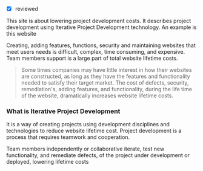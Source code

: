 

- [x] reviewed

This site is about lowering project development costs. It describes project development using Iterative Project Development technology. An example is this website 

Creating, adding features, functions, security and maintaining websites that meet users needs is difficult, complex, time consuming, and expensive. Team members support is a large part of total website  lifetime costs.

> Some times companies may have little interest in how their websites are constructed, as long as they have the features and functionality needed to satisfy their target market. The cost of defects, security, remediation's, adding features, and functionality, during the life time of the website, dramatically increases website lifetime costs.


### What is Iterative Project Development

It is a way of creating projects using  development disciplines and technologies to reduce website lifetime cost. Project  development is a process that requires teamwork and cooperation. 

Team members independently or collaborative iterate, test new functionality, and remediate defects, of the project under development or deployed, lowering   lifetime costs



